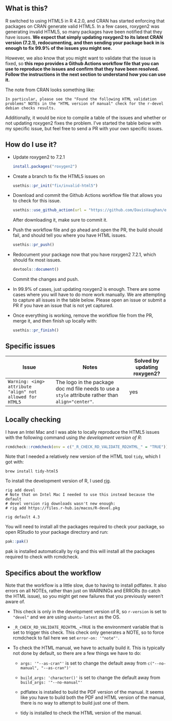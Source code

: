 
<!-- README.md is generated from README.Rmd. Please edit that file -->

## What is this?

R switched to using HTML5 in R 4.2.0, and CRAN has started enforcing
that packages on CRAN generate valid HTML5. In a few cases, roxygen2 was
generating invalid HTML5, so many packages have been notified that they
have issues. **We expect that simply updating roxygen2 to its latest
CRAN version (7.2.1), redocumenting, and then sending your package back
in is enough to fix 99.9% of the issues you might see.**

However, we also know that you might want to validate that the issue is
fixed, so **this repo provides a Github Actions workflow file that you
can use to reproduce the issues and confirm that they have been
resolved. Follow the instructions in the next section to understand how
you can use it.**

The note from CRAN looks something like:

    In particular, please see the "Found the following HTML validation
    problems" NOTEs in the "HTML version of manual" check for the r-devel
    debian checks results.  

Additionally, it would be nice to compile a table of the issues and
whether or not updating roxygen2 fixes the problem. I’ve started the
table below with my specific issue, but feel free to send a PR with your
own specific issues.

## How do I use it?

-   Update roxygen2 to 7.2.1

    ``` r
    install.packages("roxygen2")
    ```

-   Create a branch to fix the HTML5 issues on

    ``` r
    usethis::pr_init("fix/invalid-html5")
    ```

-   Download and commit the Github Actions workflow file that allows you
    to check for this issue.

    ``` r
    usethis::use_github_action(url = "https://github.com/DavisVaughan/extrachecks-html5/blob/main/R-CMD-check-HTML5.yaml")
    ```

    After downloading it, make sure to commit it.

-   Push the workflow file and go ahead and open the PR, the build
    should fail, and should tell you where you have HTML issues.

    ``` r
    usethis::pr_push()
    ```

-   Redocument your package now that you have roxygen2 7.2.1, which
    should fix most issues.

    ``` r
    devtools::document()
    ```

    Commit the changes and push.

-   In 99.9% of cases, just updating roxygen2 is enough. There are some
    cases where you will have to do more work manually. We are
    attempting to capture all issues in the table below. Please open an
    issue or submit a PR if you have an issue that is not yet captured.

-   Once everything is working, remove the workflow file from the PR,
    merge it, and then finish up locally with:

    ``` r
    usethis::pr_finish()
    ```

## Specific issues

| Issue                                                    | Notes                                                                                              | Solved by updating roxygen2? |
|----------------------------------------------------------|----------------------------------------------------------------------------------------------------|------------------------------|
| `Warning: <img> attribute "align" not allowed for HTML5` | The logo in the package doc md file needs to use a `style` attribute rather than `align="center"`. | yes                          |

## Locally checking

I have an Intel Mac and I was able to locally reproduce the HTML5 issues
with the following command using *the development version of R*:

``` r
rcmdcheck::rcmdcheck(env = c("_R_CHECK_RD_VALIDATE_RD2HTML_" = "TRUE"))
```

Note that I needed a relatively new version of the HTML tool `tidy`,
which I got with:

    brew install tidy-html5

To install the development version of R, I used
[rig](https://github.com/r-lib/rig).

    rig add devel
    # Note that on Intel Mac I needed to use this instead because the default
    # devel version rig downloads wasn't new enough:
    # rig add https://files.r-hub.io/macos/R-devel.pkg

    rig default 4.3

You will need to install all the packages required to check your
package, so open RStudio to your package directory and run:

``` r
pak::pak()
```

pak is installed automatically by rig and this will install all the
packages required to check with rcmdcheck.

## Specifics about the workflow

Note that the workflow is a little slow, due to having to install
pdflatex. It also errors on all NOTEs, rather than just on WARNINGs and
ERRORs (to catch the HTML issue), so you might get new failures that you
previously weren’t aware of.

-   This check is only in the development version of R, so `r-version`
    is set to `"devel"` and we are using `ubuntu-latest` as the OS.

-   `_R_CHECK_RD_VALIDATE_RD2HTML_=TRUE` is the environment variable
    that is set to trigger this check. This check only generates a NOTE,
    so to force rcmdcheck to fail here we set `error-on: '"note"'`.

-   To check the HTML manual, we have to actually build it. This is
    typically not done by default, so there are a few things we have to
    do:

    -   `args: '"--as-cran"'` is set to change the default away from
        `c("--no-manual", "--as-cran")'`

    -   `build_args: 'character()'` is set to change the default away
        from `build_args: '"--no-manual"'`

    -   pdflatex is installed to build the PDF version of the manual. It
        seems like you have to build both the PDF and HTML version of
        the manual, there is no way to attempt to build just one of
        them.

    -   tidy is installed to check the HTML version of the manual.
